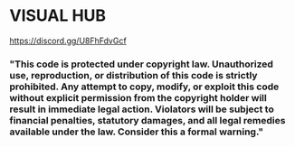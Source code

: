 # VISUAL HUB
https://discord.gg/U8FhFdvGcf 

### "This code is protected under copyright law. Unauthorized use, reproduction, or distribution of this code is strictly prohibited. Any attempt to copy, modify, or exploit this code without explicit permission from the copyright holder will result in immediate legal action. Violators will be subject to financial penalties, statutory damages, and all legal remedies available under the law. Consider this a formal warning."
